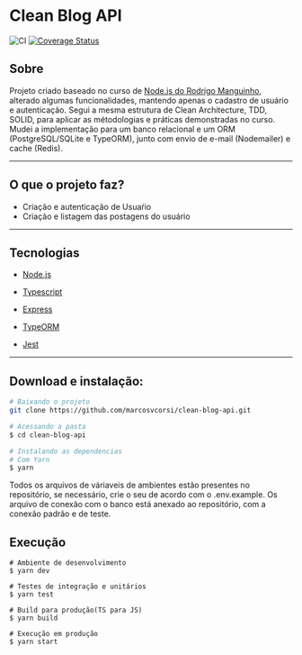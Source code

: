 # Clean Blog API

![CI](https://github.com/marcosvcorsi/clean-blog-api/workflows/CI/badge.svg)
[![Coverage Status](https://coveralls.io/repos/github/marcosvcorsi/clean-blog-api/badge.svg?branch=main)](https://coveralls.io/github/marcosvcorsi/clean-blog-api?branch=main)

## Sobre

Projeto criado baseado no curso de [Node.js do Rodrigo Manguinho](https://www.udemy.com/course/tdd-com-mango/), alterado algumas funcionalidades, 
mantendo apenas o cadastro de usuário e autenticação. Segui a mesma estrutura de Clean
Architecture, TDD, SOLID, para aplicar as métodologias e práticas demonstradas no curso. Mudei a implementação para um banco relacional 
e um ORM (PostgreSQL/SQLite e TypeORM), junto com envio de e-mail (Nodemailer) e cache (Redis).

---

## O que o projeto faz?

- Criação e autenticação de Usuaŕio
- Criação e listagem das postagens do usuário

---

## Tecnologias

- [Node.js](https://nodejs.org/en/)

- [Typescript](https://www.typescriptlang.org/)

- [Express](https://expressjs.com/pt-br/)

- [TypeORM](https://typeorm.io/#/)

- [Jest](https://jestjs.io/)

---

## Download e instalação:

```bash
# Baixando o projeto
git clone https://github.com/marcosvcorsi/clean-blog-api.git

# Acessando a pasta
$ cd clean-blog-api

# Instalando as dependencias
# Com Yarn
$ yarn
```

Todos os arquivos de váriaveis de ambientes estão presentes no repositório,
se necessário, crie o seu de acordo com o .env.example. Os arquivo de conexão
com o banco está anexado ao repositório, com a conexão padrão e de teste.

## Execução

```
# Ambiente de desenvolvimento
$ yarn dev

# Testes de integração e unitários
$ yarn test

# Build para produção(TS para JS)
$ yarn build

# Execução em produção
$ yarn start
```
